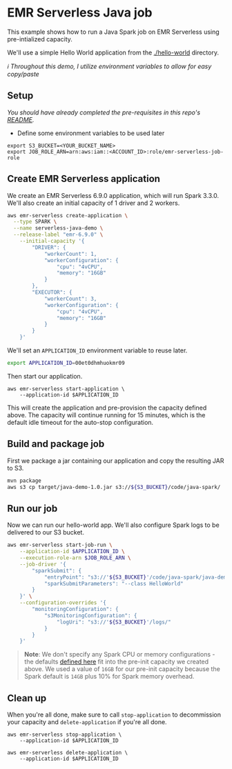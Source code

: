 # EMR Serverless Java job

This example shows how to run a Java Spark job on EMR Serverless using pre-intialized capacity. 

We'll use a simple Hello World application from the [./hello-world](./hello-world/) directory.

_ℹ️ Throughout this demo, I utilize environment variables to allow for easy copy/paste_

## Setup

_You should have already completed the pre-requisites in this repo's [README](/README.md)._

- Define some environment variables to be used later

```shell
export S3_BUCKET=<YOUR_BUCKET_NAME>
export JOB_ROLE_ARN=arn:aws:iam::<ACCOUNT_ID>:role/emr-serverless-job-role
```

## Create EMR Serverless application

We create an EMR Serverless 6.9.0 application, which will run Spark 3.3.0. We'll also create an initial capacity of 1 driver and 2 workers.

```bash
aws emr-serverless create-application \
  --type SPARK \
  --name serverless-java-demo \
  --release-label "emr-6.9.0" \
    --initial-capacity '{
        "DRIVER": {
            "workerCount": 1,
            "workerConfiguration": {
                "cpu": "4vCPU",
                "memory": "16GB"
            }
        },
        "EXECUTOR": {
            "workerCount": 3,
            "workerConfiguration": {
                "cpu": "4vCPU",
                "memory": "16GB"
            }
        }
    }'
```

We'll set an `APPLICATION_ID` environment variable to reuse later.

```bash
export APPLICATION_ID=00et0dhmhuokmr09
```

Then start our application.

```shell
aws emr-serverless start-application \
    --application-id $APPLICATION_ID
```

This will create the application and pre-provision the capacity defined above. The capacity will continue running for 15 minutes, which is the default idle timeout for the auto-stop configuration. 

## Build and package job

First we package a jar containing our application and copy the resulting JAR to S3.

```bash
mvn package
aws s3 cp target/java-demo-1.0.jar s3://${S3_BUCKET}/code/java-spark/ 
```

## Run our job

Now we can run our hello-world app. We'll also configure Spark logs to be delivered to our S3 bucket.


```bash
aws emr-serverless start-job-run \
    --application-id $APPLICATION_ID \
    --execution-role-arn $JOB_ROLE_ARN \
    --job-driver '{
        "sparkSubmit": {
            "entryPoint": "s3://'${S3_BUCKET}'/code/java-spark/java-demo-1.0.jar",
            "sparkSubmitParameters": "--class HelloWorld"
        }
    }' \
    --configuration-overrides '{
        "monitoringConfiguration": {
            "s3MonitoringConfiguration": {
                "logUri": "s3://'${S3_BUCKET}'/logs/"
            }
        }
    }'
```

> **Note**: We don't specify any Spark CPU or memory configurations - the defaults [defined here](https://docs.aws.amazon.com/emr/latest/EMR-Serverless-UserGuide/jobs-spark.html#spark-defaults) fit into the pre-init capacity we created above. We used a value of `16GB` for our pre-init capacity because the Spark default is `14GB` plus 10% for Spark memory overhead.

## Clean up

When you're all done, make sure to call `stop-application` to decommission your capacity and `delete-application` if you're all done.

```shell
aws emr-serverless stop-application \
    --application-id $APPLICATION_ID
```

```shell
aws emr-serverless delete-application \
    --application-id $APPLICATION_ID
```